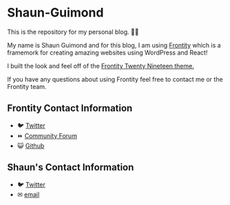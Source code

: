 # Shaun-Guimond
 This is the repository for my personal blog. 🐱‍💻

 My name is Shaun Guimond and for this blog, I am using <a href="https://frontity.org/" target="_blank" >Frontity</a> which is a framemork for creating amazing websites using WordPress and React!

 I built the look and feel off of the <a href="https://github.com/imranhsayed/frontity-twentynineteen" target="_blank">Frontity Twenty Nineteen theme.</a>

 If you have any questions about using Frontity feel free to contact me or the Frontity team. 

 <h2>Frontity Contact Information</h2>
 <ul>
 <li>🐦 <a href="https://twitter.com/frontity" target="_blank">Twitter</a></li>
 <li>⏩ <a href="https://community.frontity.org/" target="_blank">Community Forum</a></li>
 <li>😺 <a href="https://github.com/frontity/frontity" target="_blank">Github</a></li>
 </ul>

 <h2>Shaun's Contact Information</h2>
 <ul>
<li>🐦 <a href="https://twitter.com/Shagui88" target="_blank">Twitter</a></li>
<li>✉ <a href="mailto:shaun.guimond@outlook.com" target="_blank">email</a></li>
 </ul>

